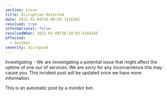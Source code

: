 ```yaml
---
section: issue
title: Disruption Detected
date: 2022-02-09T16:08:55.141620Z
resolved: true
informational: false
resolvedWhen: 2022-02-09T16:10:03.416814Z
affected:
  - Snikket
severity: disrupted
---
```

*Investigating* - We are investigating a potential issue that might affect the uptime of one our of services. We are sorry for any inconvenience this may cause you. This incident post will be updated once we have more information.

This is an automatic post by a monitor bot.
        